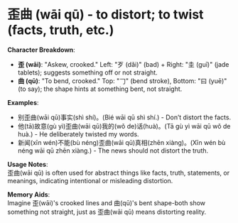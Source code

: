 # **歪曲 (wāi qū) - to distort; to twist (facts, truth, etc.)**

**Character Breakdown**:  
- **歪 (wāi)**: "Askew, crooked." Left: "歹 (dǎi)" (bad) + Right: "圭 (guī)" (jade tablets); suggests something off or not straight.  
- **曲 (qū)**: "To bend, crooked." Top: "𠃌" (bend stroke), Bottom: "曰 (yuē)" (to say); the shape hints at something bent, not straight.

**Examples**:  
- 别歪曲(wāi qū)事实(shì shí)。(Bié wāi qū shì shí.) - Don’t distort the facts.  
- 他(tā)故意(gù yì)歪曲(wāi qū)我的(wǒ de)话(huà)。(Tā gù yì wāi qū wǒ de huà.) - He deliberately twisted my words.  
- 新闻(xīn wén)不能(bù néng)歪曲(wāi qū)真相(zhēn xiàng)。(Xīn wén bù néng wāi qū zhēn xiàng.) - The news should not distort the truth.

**Usage Notes**:  
歪曲(wāi qū) is often used for abstract things like facts, truth, statements, or meanings, indicating intentional or misleading distortion.

**Memory Aids**:  
Imagine 歪(wāi)'s crooked lines and 曲(qū)'s bent shape-both show something not straight, just as 歪曲(wāi qū) means distorting reality.